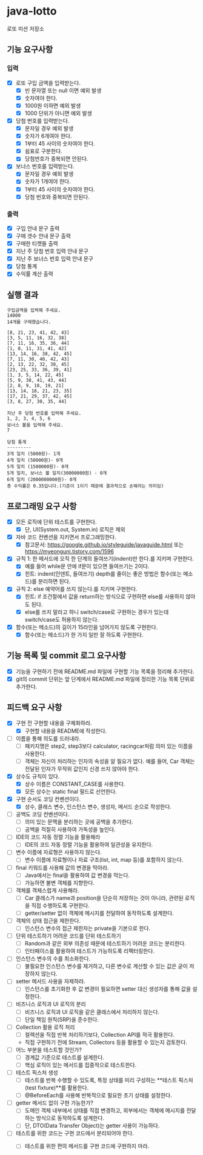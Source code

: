 # java-lotto

로또 미션 저장소

## 기능 요구사항

### 입력

- [x] 로또 구입 금액을 입력받는다.
    - [x] 빈 문자열 또는 null 이면 예외 발생
    - [x] 숫자여야 한다.
    - [x] 1000원 이하면 예외 발생
    - [x] 1000 단위가 아니면 예외 발생
- [x] 당첨 번호를 입력받는다.
    - [x] 문자일 경우 예외 발생
    - [x] 숫자가 6개여야 한다.
    - [x] 1부터 45 사이의 숫자여야 한다.
    - [x] 쉼표로 구분한다.
    - [x] 당첨번호가 중복되면 안된다.
- [x] 보너스 번호를 입력받는다.
    - [x] 문자일 경우 예외 발생
    - [x] 숫자가 1개여야 한다.
    - [x] 1부터 45 사이의 숫자여야 한다.
    - [x] 당첨 번호와 중복되면 안된다.

### 출력

- [x] 구입 안내 문구 출력
- [x] 구매 갯수 안내 문구 출력
- [x] 구매한 티켓들 출력
- [x] 지난 주 당첨 번호 입력 안내 문구
- [x] 지난 주 보너스 번호 입력 안내 문구
- [x] 당첨 통계
- [x] 수익률 계산 출력

## 실행 결과

```
구입금액을 입력해 주세요.
14000
14개를 구매했습니다.

[8, 21, 23, 41, 42, 43]
[3, 5, 11, 16, 32, 38]
[7, 11, 16, 35, 36, 44]
[1, 8, 11, 31, 41, 42]
[13, 14, 16, 38, 42, 45]
[7, 11, 30, 40, 42, 43]
[2, 13, 22, 32, 38, 45]
[23, 25, 33, 36, 39, 41]
[1, 3, 5, 14, 22, 45]
[5, 9, 38, 41, 43, 44]
[2, 8, 9, 18, 19, 21]
[13, 14, 18, 21, 23, 35]
[17, 21, 29, 37, 42, 45]
[3, 8, 27, 30, 35, 44]

지난 주 당첨 번호를 입력해 주세요.
1, 2, 3, 4, 5, 6
보너스 볼을 입력해 주세요.
7

당첨 통계
---------
3개 일치 (5000원)- 1개
4개 일치 (50000원)- 0개
5개 일치 (1500000원)- 0개
5개 일치, 보너스 볼 일치(30000000원) - 0개
6개 일치 (2000000000원)- 0개
총 수익률은 0.35입니다.(기준이 1이기 때문에 결과적으로 손해라는 의미임)

```

## 프로그래밍 요구 사항

- [x] 모든 로직에 단위 테스트를 구현한다.
    - [x] 단, UI(System.out, System.in) 로직은 제외
- [x] 자바 코드 컨벤션을 지키면서 프로그래밍한다.
    - [x] 참고문서: https://google.github.io/styleguide/javaguide.html 또는 https://myeonguni.tistory.com/1596
- [x] 규칙 1: 한 메서드에 오직 한 단계의 들여쓰기(indent)만 한다.를 지키며 구현한다.
    - [x] 예를 들어 while문 안에 if문이 있으면 들여쓰기는 2이다.
    - [x] 힌트: indent(인덴트, 들여쓰기) depth를 줄이는 좋은 방법은 함수(또는 메소드)를 분리하면 된다.
- [x] 규칙 2: else 예약어를 쓰지 않는다.를 지키며 구현한다.
    - [x] 힌트: if 조건절에서 값을 return하는 방식으로 구현하면 else를 사용하지 않아도 된다.
    - [x] else를 쓰지 말라고 하니 switch/case로 구현하는 경우가 있는데 switch/case도 허용하지 않는다.
- [x] 함수(또는 메소드)의 길이가 15라인을 넘어가지 않도록 구현한다.
    - [x] 함수(또는 메소드)가 한 가지 일만 잘 하도록 구현한다.

## 기능 목록 및 commit 로그 요구사항

- [x] 기능을 구현하기 전에 README.md 파일에 구현할 기능 목록을 정리해 추가한다.
- [x] git의 commit 단위는 앞 단계에서 README.md 파일에 정리한 기능 목록 단위로 추가한다.

## 피드백 요구 사항

- [x] 구현 전 구현할 내용을 구체화하라.
    - [x] 구현할 내용을 README에 작성한다.
- [ ] 이름을 통해 의도를 드러내라.
    - [ ] 패키지명은 step2, step3보다 calculator, racingcar처럼 의미 있는 이름을 사용한다.
    - [ ] 객체는 자신이 처리하는 인자의 속성을 알 필요가 없다. 예를 들어, Car 객체는 전달된 인자가 무작위 값인지 신경 쓰지 않아야 한다.
- [x] 상수도 규칙이 있다.
    - [x] 상수 이름은 CONSTANT_CASE를 사용한다.
    - [x] 모든 상수는 static final 필드로 선언한다.
- [x] 구현 순서도 코딩 컨벤션이다.
    - [x] 상수, 클래스 변수, 인스턴스 변수, 생성자, 메서드 순으로 작성한다.
- [ ] 공백도 코딩 컨벤션이다.
    - [ ] 의미 있는 문맥을 분리하는 곳에 공백을 추가한다.
    - [ ] 공백을 적절히 사용하여 가독성을 높인다.
- [ ] IDE의 코드 자동 정렬 기능을 활용해라
    - [ ] IDE의 코드 자동 정렬 기능을 활용하여 일관성을 유지한다.
- [ ] 변수 이름에 자료형은 사용하지 않는다.
    - [ ] 변수 이름에 자료형이나 자료 구조(list, int, map 등)를 포함하지 않는다.
- [ ] final 키워드를 사용해 값의 변경을 막아라.
    - [ ] Java에서는 final을 활용하여 값 변경을 막는다.
    - [ ] 가능하면 불변 객체를 지향한다.
- [ ] 객체를 객체스럽게 사용해라.
    - [ ] Car 클래스가 name과 position을 단순히 저장하는 것이 아니라, 관련된 로직을 직접 수행하도록 구현한다.
    - [ ] getter/setter 없이 객체에 메시지를 전달하여 동작하도록 설계한다.
- [ ] 객체의 상태 접근을 제한한다.
    - [ ] 인스턴스 변수의 접근 제한자는 private을 기본으로 한다.
- [ ] 단위 테스트하기 어려운 코드를 단위 테스트하기
    - [ ] Random과 같은 외부 의존성 때문에 테스트하기 어려운 코드는 분리한다.
    - [ ] 인터페이스를 활용하여 테스트가 가능하도록 리팩터링한다.
- [ ] 인스턴스 변수의 수를 최소화한다.
    - [ ] 불필요한 인스턴스 변수를 제거하고, 다른 변수로 계산할 수 있는 값은 굳이 저장하지 않는다.
- [ ] setter 메서드 사용을 자제하라.
    - [ ] 인스턴스를 초기화한 후 값 변경이 필요하면 setter 대신 생성자를 통해 값을 설정한다.
- [ ] 비즈니스 로직과 UI 로직의 분리
    - [ ] 비즈니스 로직과 UI 로직을 같은 클래스에서 처리하지 않는다.
    - [ ] 단일 책임 원칙(SRP)을 준수한다.
- [ ] Collection 활용 로직 처리
    - [ ] 컬렉션을 직접 반복 처리하기보다, Collection API를 적극 활용한다.
    - 직접 구현하기 전에 Stream, Collectors 등을 활용할 수 있는지 검토한다.
- [ ] 어느 부분을 테스트할 것인가?
    - [ ] 경계값 기준으로 테스트를 설계한다.
    - [ ] 핵심 로직이 있는 메서드를 집중적으로 테스트한다.
- [ ] 테스트 픽스처 생성
    - [ ] 테스트를 반복 수행할 수 있도록, 특정 상태를 미리 구성하는 **테스트 픽스처(test fixture)**를 활용한다.
    - [ ] @BeforeEach를 사용해 반복적으로 필요한 초기 상태를 설정한다.
- [ ] getter 메서드 없이 구현 가능한가?
    - [ ] 도메인 객체 내부에서 상태를 직접 변경하고, 외부에서는 객체에 메시지를 전달하는 방식으로 동작하도록 설계한다.
    - [ ] 단, DTO(Data Transfer Object)는 getter 사용이 가능하다.
- [ ] 테스트를 위한 코드는 구현 코드에서 분리되어야 한다.
    - [ ] 테스트를 위한 편의 메서드를 구현 코드에 구현하지 마라.

